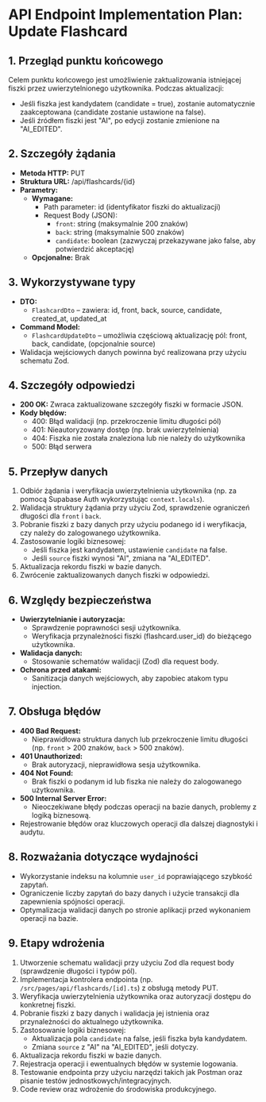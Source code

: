 # API Endpoint Implementation Plan: Update Flashcard

## 1. Przegląd punktu końcowego
Celem punktu końcowego jest umożliwienie zaktualizowania istniejącej fiszki przez uwierzytelnionego użytkownika. Podczas aktualizacji:
- Jeśli fiszka jest kandydatem (candidate = true), zostanie automatycznie zaakceptowana (candidate zostanie ustawione na false).
- Jeśli źródłem fiszki jest "AI", po edycji zostanie zmienione na "AI_EDITED".

## 2. Szczegóły żądania
- **Metoda HTTP:** PUT
- **Struktura URL:** /api/flashcards/{id}
- **Parametry:**
  - **Wymagane:**
    - Path parameter: id (identyfikator fiszki do aktualizacji)
    - Request Body (JSON):
      - `front`: string (maksymalnie 200 znaków)
      - `back`: string (maksymalnie 500 znaków)
      - `candidate`: boolean (zazwyczaj przekazywane jako false, aby potwierdzić akceptację)
  - **Opcjonalne:** Brak

## 3. Wykorzystywane typy
- **DTO:**
  - `FlashcardDto` – zawiera: id, front, back, source, candidate, created_at, updated_at
- **Command Model:**
  - `FlashcardUpdateDto` – umożliwia częściową aktualizację pól: front, back, candidate, (opcjonalnie source)
- Walidacja wejściowych danych powinna być realizowana przy użyciu schematu Zod.

## 4. Szczegóły odpowiedzi
- **200 OK:** Zwraca zaktualizowane szczegóły fiszki w formacie JSON.
- **Kody błędów:**
  - 400: Błąd walidacji (np. przekroczenie limitu długości pól)
  - 401: Nieautoryzowany dostęp (np. brak uwierzytelnienia)
  - 404: Fiszka nie została znaleziona lub nie należy do użytkownika
  - 500: Błąd serwera

## 5. Przepływ danych
1. Odbiór żądania i weryfikacja uwierzytelnienia użytkownika (np. za pomocą Supabase Auth wykorzystując `context.locals`).
2. Walidacja struktury żądania przy użyciu Zod, sprawdzenie ograniczeń długości dla `front` i `back`.
3. Pobranie fiszki z bazy danych przy użyciu podanego id i weryfikacja, czy należy do zalogowanego użytkownika.
4. Zastosowanie logiki biznesowej:
   - Jeśli fiszka jest kandydatem, ustawienie `candidate` na false.
   - Jeśli `source` fiszki wynosi "AI", zmiana na "AI_EDITED".
5. Aktualizacja rekordu fiszki w bazie danych.
6. Zwrócenie zaktualizowanych danych fiszki w odpowiedzi.

## 6. Względy bezpieczeństwa
- **Uwierzytelnianie i autoryzacja:**
  - Sprawdzenie poprawności sesji użytkownika.
  - Weryfikacja przynależności fiszki (flashcard.user_id) do bieżącego użytkownika.
- **Walidacja danych:**
  - Stosowanie schematów walidacji (Zod) dla request body.
- **Ochrona przed atakami:**
  - Sanitizacja danych wejściowych, aby zapobiec atakom typu injection.

## 7. Obsługa błędów
- **400 Bad Request:**
  - Nieprawidłowa struktura danych lub przekroczenie limitu długości (np. `front` > 200 znaków, `back` > 500 znaków).
- **401 Unauthorized:**
  - Brak autoryzacji, nieprawidłowa sesja użytkownika.
- **404 Not Found:**
  - Brak fiszki o podanym id lub fiszka nie należy do zalogowanego użytkownika.
- **500 Internal Server Error:**
  - Nieoczekiwane błędy podczas operacji na bazie danych, problemy z logiką biznesową.
- Rejestrowanie błędów oraz kluczowych operacji dla dalszej diagnostyki i audytu.

## 8. Rozważania dotyczące wydajności
- Wykorzystanie indeksu na kolumnie `user_id` poprawiającego szybkość zapytań.
- Ograniczenie liczby zapytań do bazy danych i użycie transakcji dla zapewnienia spójności operacji.
- Optymalizacja walidacji danych po stronie aplikacji przed wykonaniem operacji na bazie.

## 9. Etapy wdrożenia
1. Utworzenie schematu walidacji przy użyciu Zod dla request body (sprawdzenie długości i typów pól).
2. Implementacja kontrolera endpointa (np. `/src/pages/api/flashcards/[id].ts`) z obsługą metody PUT.
3. Weryfikacja uwierzytelnienia użytkownika oraz autoryzacji dostępu do konkretnej fiszki.
4. Pobranie fiszki z bazy danych i walidacja jej istnienia oraz przynależności do aktualnego użytkownika.
5. Zastosowanie logiki biznesowej:
   - Aktualizacja pola `candidate` na false, jeśli fiszka była kandydatem.
   - Zmiana `source` z "AI" na "AI_EDITED", jeśli dotyczy.
6. Aktualizacja rekordu fiszki w bazie danych.
7. Rejestracja operacji i ewentualnych błędów w systemie logowania.
8. Testowanie endpointa przy użyciu narzędzi takich jak Postman oraz pisanie testów jednostkowych/integracyjnych.
9. Code review oraz wdrożenie do środowiska produkcyjnego. 